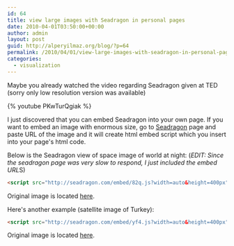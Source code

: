 ```yaml
---
id: 64
title: view large images with Seadragon in personal pages
date: 2010-04-01T03:50:00+00:00
author: admin
layout: post
guid: http://alperyilmaz.org/blog/?p=64
permalink: /2010/04/01/view-large-images-with-seadragon-in-personal-pages/
categories:
  - visualization
---
```

Maybe you already watched the video regarding Seadragon given at TED (sorry only low resolution version was available)

{% youtube PKwTurQgiak %}

I just discovered that you can embed Seadragon into your own page. If you want to embed an image with enormous size, go to [Seadragon](http://seadragon.com/) page and paste URL of the image and it will create html embed script which you insert into your page's html code.

Below is the Seadragon view of space image of world at night: (*EDIT: Since the seadragon page was very slow to respond, I just included the embed URL*S)

```html
<script src="http://seadragon.com/embed/82q.js?width=auto&height=400px"></script>
```
  
Original image is located [here](http://techlab.scherdan.com/albums/satellite/NASA_satellite_photo_of_Earth_at_night_high_res_city_lights.jpg).

Here's another example (satellite image of Turkey):
  
```html
<script src="http://seadragon.com/embed/yf4.js?width=auto&height=400px"></script>
```

Original image is located [here](http://veimages.gsfc.nasa.gov/6878/Turkey.A2004096.0830.250m.jpg).